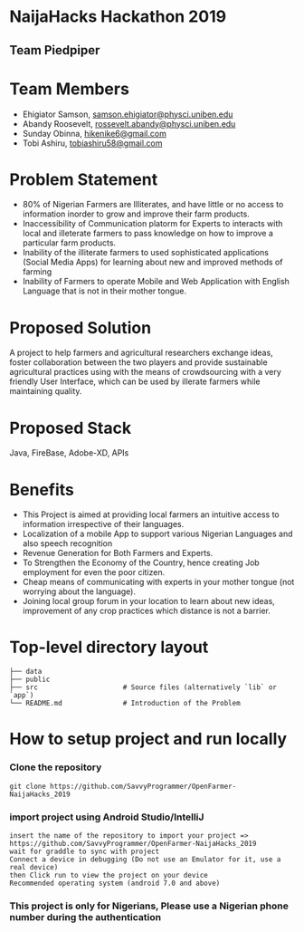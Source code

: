 # NaijaHacks Hackathon 2019

## Team Piedpiper

# Team Members

- Ehigiator Samson, samson.ehigiator@physci.uniben.edu
- Abandy Roosevelt, rossevelt.abandy@physci.uniben.edu
- Sunday Obinna, hikenike6@gmail.com
- Tobi Ashiru, tobiashiru58@gmail.com

# Problem Statement
- 80% of Nigerian Farmers are Illiterates, and have little or no access to information inorder to grow and improve their farm products.
- Inaccessibility of Communication platorm for Experts to interacts with local and illeterate farmers to pass knowledge on how to improve a particular farm products.
- Inability of the illiterate farmers to used sophisticated applications (Social Media Apps) for learning about new and improved methods of farming
- Inability of Farmers to operate Mobile and Web Application with English Language that is not in their mother tongue.


# Proposed Solution

A project to help farmers and agricultural researchers exchange ideas, foster collaboration between the two players and provide sustainable agricultural practices using with the means of crowdsourcing with a very friendly User Interface, which can be used by illerate farmers while maintaining
quality. 

# Proposed Stack

Java, FireBase, Adobe-XD, APIs

# Benefits
- This Project is aimed at providing local farmers an intuitive access to information irrespective of their languages.
- Localization of a mobile App to support various Nigerian Languages and also speech recognition
- Revenue Generation for Both Farmers and Experts.
- To Strengthen the Economy of the Country, hence creating Job employment for even the poor citizen.
- Cheap means of communicating with experts in your mother tongue (not worrying about the language).
- Joining local group forum in your location to learn about new ideas, improvement of any crop practices which distance is not a barrier.

# Top-level directory layout

    ├── data
    ├── public
    ├── src                     # Source files (alternatively `lib` or `app`)
    └── README.md               # Introduction of the Problem

# How to setup project and run locally

### Clone the repository

```
git clone https://github.com/SavvyProgrammer/OpenFarmer-NaijaHacks_2019

```
### import project using Android Studio/IntelliJ

```
insert the name of the repository to import your project => https://github.com/SavvyProgrammer/OpenFarmer-NaijaHacks_2019
wait for graddle to sync with project
Connect a device in debugging (Do not use an Emulator for it, use a real device)
then Click run to view the project on your device
Recommended operating system (android 7.0 and above)
```
### This project is only for Nigerians, Please use a Nigerian phone number during the authentication
